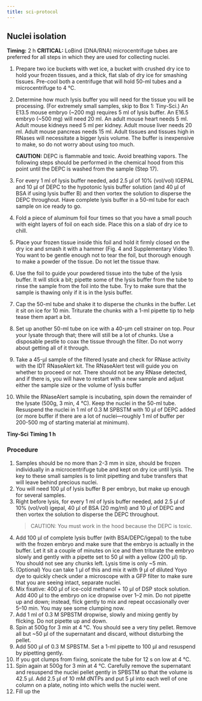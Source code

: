 ```yaml
---
title: sci-protocol
---
```


## Nuclei isolation

**Timing:** 2 h
**CRITICAL:** LoBind (DNA/RNA) microcentrifuge tubes are preferred for all steps in which they are used for collecting nuclei.

1. Prepare two ice buckets with wet ice, a bucket with crushed dry ice to hold your frozen tissues, and a thick, flat slab of dry ice for smashing tissues.
   Pre-cool both a centrifuge that will hold 50-ml tubes and a microcentrifuge to 4 °C.

2. Determine how much lysis buffer you will need for the tissue you will be processing.
   (For extremely small samples, skip to Box 1: Tiny-Sci.)
   An E13.5 mouse embryo (~200 mg) requires 5 ml of lysis buffer. An E16.5 embryo (~500 mg) will need 20 ml. An adult mouse heart needs 5 ml.
   Adult mouse kidneys need 5 ml per kidney.
   Adult mouse liver needs 20 ml.
   Adult mouse pancreas needs 15 ml.
   Adult tissues and tissues high in RNases will necessitate a bigger lysis volume.
   The buffer is inexpensive to make, so do not worry about using too much.

   **CAUTION:** DEPC is flammable and toxic. Avoid breathing vapors. The following steps should be performed in the chemical hood from this point until the DEPC is washed from the sample (Step 17).

3. For every 1 ml of lysis buffer needed, add 2.5 μl of 10% (vol/vol) IGEPAL and 10 μl of DEPC to the hypotonic lysis buffer solution (and 40 μl of BSA if using lysis buffer B) and then vortex the solution to disperse the DEPC throughout.
   Have complete lysis buffer in a 50-ml tube for each sample on ice ready to go.

4. Fold a piece of aluminum foil four times so that you have a small pouch with eight layers of foil on each side.
   Place this on a slab of dry ice to chill.

5. Place your frozen tissue inside this foil and hold it firmly closed on the dry ice and smash it with a hammer (Fig. 4 and Supplementary Video 1).
   You want to be gentle enough not to tear the foil, but thorough enough to make a powder of the tissue. Do not let the tissue thaw.

6. Use the foil to guide your powdered tissue into the tube of the lysis buffer.
   It will stick a bit; pipette some of the lysis buffer from the tube to rinse the sample from the foil into the tube.
   Try to make sure that the sample is thawing only if it is in the lysis buffer.

7. Cap the 50-ml tube and shake it to disperse the chunks in the buffer.
   Let it sit on ice for 10 min. Triturate the chunks with a 1-ml pipette tip to help tease them apart a bit.

8. Set up another 50-ml tube on ice with a 40-μm cell strainer on top.
   Pour your lysate through that; there will still be a lot of chunks.
   Use a disposable pestle to coax the tissue through the filter.
   Do not worry about getting all of it through.

9. Take a 45-μl sample of the filtered lysate and check for RNase activity with the IDT RNaseAlert kit.
   The RNaseAlert test will guide you on whether to proceed or not.
   There should not be any RNase detected, and if there is, you will have to restart with a new sample and adjust either the sample size or the volume of lysis buffer

10. While the RNaseAlert sample is incubating, spin down the remainder of the lysate (500g, 3 min, 4 °C).
    Keep the nuclei in the 50-ml tube.
    Resuspend the nuclei in 1 ml of 0.3 M SPBSTM with 10 μl of DEPC added (or more buffer if there are a lot of nuclei—roughly 1 ml of buffer per 200-500 mg of starting material at minimum).

**Tiny-Sci**
**Timing 1 h**

### Procedure

1. Samples should be no more than 2-3 mm in size, should be frozen individually in a microcentrifuge tube and kept on dry ice until lysis. The key to these small samples is to limit pipetting and tube transfers that will leave behind precious nuclei.
2. You will need 100 μl of lysis buffer B per embryo, but make up enough for several samples.
3. Right before lysis, for every 1 ml of lysis buffer needed, add 2.5 μl of 10% (vol/vol) igepal, 40 μl of BSA (20 mg/ml) and 10 μl of DEPC and then vortex the solution to disperse the DEPC throughout.
   > CAUTION: You must work in the hood because the DEPC is toxic.
4. Add 100 μl of complete lysis buffer (with BSA/DEPC/igepal) to the tube with the frozen embryo and make sure that the embryo is actually in the buffer. Let it sit a couple of minutes on ice and then triturate the embryo slowly and gently with a pipette set to 50 μl with a yellow (200 μl) tip. You should not see any chunks left. Lysis time is only ~5 min.
5. (Optional) You can take 1 μl of this and mix it with 9 μl of diluted Yoyo dye to quickly check under a microscope with a GFP filter to make sure that you are seeing intact, separate nuclei.
6. Mix fixative: 400 μl of ice-cold methanol + 10 μl of DSP stock solution. Add 400 μl to the embryo on ice dropwise over 1–2 min. Do not pipette up and down; instead, flick gently to mix and repeat occasionally over 5–10 min. You may see some clumping now.
7. Add 1 ml of 0.3 M SPBSTM dropwise, slowly and mixing gently by flicking. Do not pipette up and down.
8. Spin at 500g for 3 min at 4 °C. You should see a very tiny pellet. Remove all but ~50 μl of the supernatant and discard, without disturbing the pellet.
9. Add 500 μl of 0.3 M SPBSTM. Set a 1-ml pipette to 100 μl and resuspend by pipetting gently.
10. If you got clumps from fixing, sonicate the tube for 12 s on low at 4 °C.
11. Spin again at 500g for 3 min at 4 °C. Carefully remove the supernatant and resuspend the nuclei pellet gently in SPBSTM so that the volume is 42.5 μl. Add 2.5 μl of 10 mM dNTPs and put 5 μl into each well of one column on a plate, noting into which wells the nuclei went.
12. Fill up the
